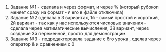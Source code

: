 1. Задание №1  - сделала и через формат, и через % (который рубокоп меняет сразу на формат  - я его в файле отключила)
2. Задание №2 сделала в 3 вариантах, 1й - самый простой и короткий, 2й вариант - так как у нас используются числовые значения - сделала через матиматические вычисления, 3й вариант, через создание 3й переменной, просто для демонстрации.
3. Задание №3 - подредакторовала задание с 6го урока , сделав через оператор &  и сравнением с 0